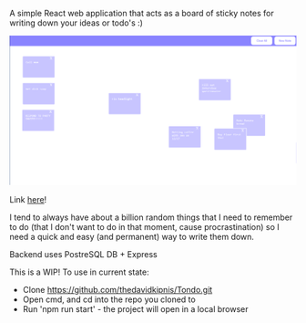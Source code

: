 A simple React web application that acts as a board of sticky notes for writing down your ideas or todo's :) 

![alt text](https://github.com/thedavidkipnis/Tondo/blob/master/image%20(12).png)

Link [here](https://thedavidkipnis.github.io/Tondo/)!

I tend to always have about a billion random things that I need to remember to do (that I don't want to do in that moment, cause procrastination) so I need a quick and easy (and permanent) way to write them down.

Backend uses PostreSQL DB + Express 

This is a WIP! To use in current state:
- Clone https://github.com/thedavidkipnis/Tondo.git
- Open cmd, and cd into the repo you cloned to
- Run 'npm run start' - the project will open in a local browser

